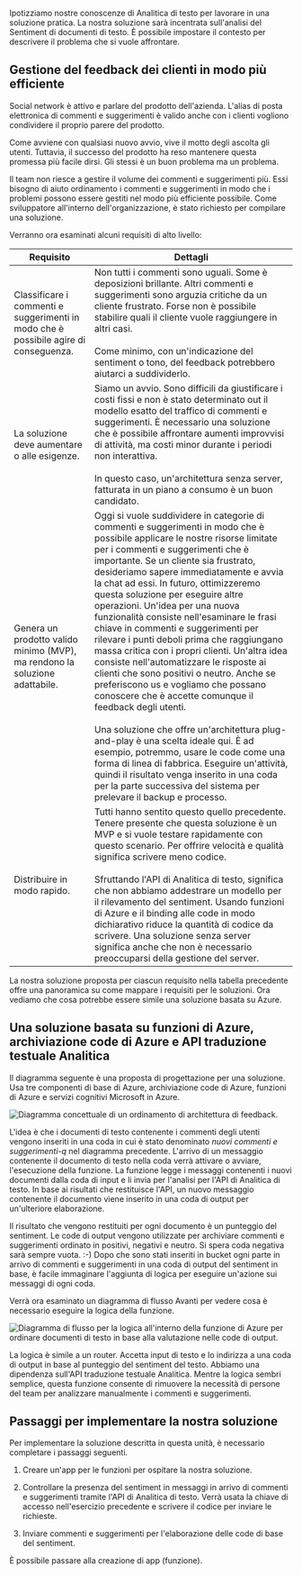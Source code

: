 Ipotizziamo nostre conoscenze di Analitica di testo per lavorare in una soluzione pratica. La nostra soluzione sarà incentrata sull'analisi del Sentiment di documenti di testo. È possibile impostare il contesto per descrivere il problema che si vuole affrontare.

## <a name="manage-customer-feedback-more-efficiently"></a>Gestione del feedback dei clienti in modo più efficiente

Social network è attivo e parlare del prodotto dell'azienda. L'alias di posta elettronica di commenti e suggerimenti è valido anche con i clienti vogliono condividere il proprio parere del prodotto.

Come avviene con qualsiasi nuovo avvio, vive il motto degli ascolta gli utenti. Tuttavia, il successo del prodotto ha reso mantenere questa promessa più facile dirsi. Gli stessi è un buon problema ma un problema.

Il team non riesce a gestire il volume dei commenti e suggerimenti più. Essi bisogno di aiuto ordinamento i commenti e suggerimenti in modo che i problemi possono essere gestiti nel modo più efficiente possibile. Come sviluppatore all'interno dell'organizzazione, è stato richiesto per compilare una soluzione.

Verranno ora esaminati alcuni requisiti di alto livello:

|Requisito  | Dettagli  |
|---------|---------|
|Classificare i commenti e suggerimenti in modo che è possibile agire di conseguenza.     |   Non tutti i commenti sono uguali. Some è deposizioni brillante. Altri commenti e suggerimenti sono arguzia critiche da un cliente frustrato.  Forse non è possibile stabilire quali il cliente vuole raggiungere in altri casi. <br/><br/>Come minimo, con un'indicazione del sentiment o tono, del feedback potrebbero aiutarci a suddividerlo.     |
|La soluzione deve aumentare o alle esigenze.    |   Siamo un avvio. Sono difficili da giustificare i costi fissi e non è stato determinato out il modello esatto del traffico di commenti e suggerimenti. È necessario una soluzione che è possibile affrontare aumenti improvvisi di attività, ma costi minor durante i periodi non interattiva. <br/><br/> In questo caso, un'architettura senza server, fatturata in un piano a consumo è un buon candidato.     |
| Genera un prodotto valido minimo (MVP), ma rendono la soluzione adattabile.    | Oggi si vuole suddividere in categorie di commenti e suggerimenti in modo che è possibile applicare le nostre risorse limitate per i commenti e suggerimenti che è importante. Se un cliente sia frustrato, desideriamo sapere immediatamente e avvia la chat ad essi.  In futuro, ottimizzeremo questa soluzione per eseguire altre operazioni. Un'idea per una nuova funzionalità consiste nell'esaminare le frasi chiave in commenti e suggerimenti per rilevare i punti deboli prima che raggiungano massa critica con i propri clienti.   Un'altra idea consiste nell'automatizzare le risposte ai clienti che sono positivi o neutro. Anche se preferiscono us e vogliamo che possano conoscere che è accette comunque il feedback degli utenti. <br/><br/>Una soluzione che offre un'architettura plug-and-play è una scelta ideale qui. È ad esempio, potremmo, usare le code come una forma di linea di fabbrica. Eseguire un'attività, quindi il risultato venga inserito in una coda per la parte successiva del sistema per prelevare il backup e processo.   |
|Distribuire in modo rapido.     |   Tutti hanno sentito questo quello precedente. Tenere presente che questa soluzione è un MVP e si vuole testare rapidamente con questo scenario. Per offrire velocità e qualità significa scrivere meno codice. <br/><br/> Sfruttando l'API di Analitica di testo, significa che non abbiamo addestrare un modello per il rilevamento del sentiment.  Usando funzioni di Azure e il binding alle code in modo dichiarativo riduce la quantità di codice da scrivere.  Una soluzione senza server significa anche che non è necessario preoccuparsi della gestione del server.   |

La nostra soluzione proposta per ciascun requisito nella tabella precedente offre una panoramica su come mappare i requisiti per le soluzioni.  Ora vediamo che cosa potrebbe essere simile una soluzione basata su Azure.

## <a name="a-solution-based-on-azure-functions-azure-queue-storage-and-text-analytics-api"></a>Una soluzione basata su funzioni di Azure, archiviazione code di Azure e API traduzione testuale Analitica

Il diagramma seguente è una proposta di progettazione per una soluzione. Usa tre componenti di base di Azure, archiviazione code di Azure, funzioni di Azure e servizi cognitivi Microsoft in Azure.

![Diagramma concettuale di un ordinamento di architettura di feedback.](../media/proposed-solution.PNG)

L'idea è che i documenti di testo contenente i commenti degli utenti vengono inseriti in una coda in cui è stato denominato *nuovi commenti e suggerimenti-q* nel diagramma precedente. L'arrivo di un messaggio contenente il documento di testo nella coda verrà attivare o avviare, l'esecuzione della funzione. La funzione legge i messaggi contenenti i nuovi documenti dalla coda di input e li invia per l'analisi per l'API di Analitica di testo. In base ai risultati che restituisce l'API, un nuovo messaggio contenente il documento viene inserito in una coda di output per un'ulteriore elaborazione.

Il risultato che vengono restituiti per ogni documento è un punteggio del sentiment. Le code di output vengono utilizzate per archiviare commenti e suggerimenti ordinato in positivi, negativi e neutro. Si spera coda negativa sarà sempre vuota. :-)   Dopo che sono stati inseriti in bucket ogni parte in arrivo di commenti e suggerimenti in una coda di output del sentiment in base, è facile immaginare l'aggiunta di logica per eseguire un'azione sui messaggi di ogni coda.

Verrà ora esaminato un diagramma di flusso Avanti per vedere cosa è necessario eseguire la logica della funzione.

![Diagramma di flusso per la logica all'interno della funzione di Azure per ordinare documenti di testo in base alla valutazione nelle code di output.](../media/flow.PNG)

La logica è simile a un router. Accetta input di testo e lo indirizza a una coda di output in base al punteggio del sentiment del testo. Abbiamo una dipendenza sull'API traduzione testuale Analitica. Mentre la logica sembri semplice, questa funzione consente di rimuovere la necessità di persone del team per analizzare manualmente i commenti e suggerimenti.

## <a name="steps-to-implement-our-solution"></a>Passaggi per implementare la nostra soluzione

Per implementare la soluzione descritta in questa unità, è necessario completare i passaggi seguenti.

1. Creare un'app per le funzioni per ospitare la nostra soluzione.

1. Controllare la presenza del sentiment in messaggi in arrivo di commenti e suggerimenti tramite l'API di Analitica di testo. Verrà usata la chiave di accesso nell'esercizio precedente e scrivere il codice per inviare le richieste.

1. Inviare commenti e suggerimenti per l'elaborazione delle code di base del sentiment.

È possibile passare alla creazione di app (funzione).